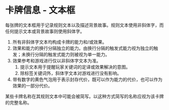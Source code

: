 # 卡牌信息 - 文本框

每张牌的文本框用于记录规则文本以及描述背景故事。规则文本使用非斜体字，而任何提示文本或背景故事则使用斜体字。



1. 所有非斜体字文本均构成卡牌的能力和/或效果。
2. 效果和能力的换行分隔独立的能力。由换行分隔的触发式能力视为独立的触发；未换行分隔的触发式能力则被视为单一能力。
3. 效果参考和游戏进行仅以非斜体字文本为准。
   1. 提示文本用于提醒玩家关键词的定译或效果解决的意图。
   2. 除标签关键词外，斜体字文本对游戏进行没有影响。
4. 带有数字的黄色气泡用于表示封存代价，既可以作为能力的代价，也可以作为效果的一部分代价。



某些卡牌名称在其规则文本中可能会被简写。以这种方式简写的名称应视为该卡牌的完整名称。


